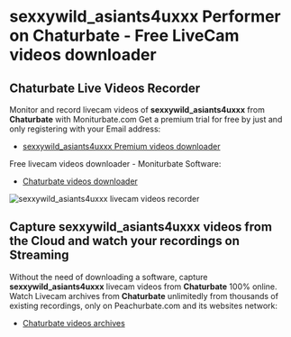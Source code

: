 # sexxywild_asiants4uxxx Performer on Chaturbate - Free LiveCam videos downloader

## Chaturbate Live Videos Recorder

Monitor and record livecam videos of **sexxywild_asiants4uxxx** from **Chaturbate** with Moniturbate.com
Get a premium trial for free by just and only registering with your Email address:
* [sexxywild_asiants4uxxx Premium videos downloader](https://moniturbate.com/request-demo-licence-key.html)

Free livecam videos downloader - Moniturbate Software:
* [Chaturbate videos downloader](https://moniturbate.com/moniturbate-download-software.html)

![sexxywild_asiants4uxxx livecam videos recorder](https://peachurnet.com/templates/moniturbate-software.png)


## Capture sexxywild_asiants4uxxx videos from the Cloud and watch your recordings on Streaming

Without the need of downloading a software, capture **sexxywild_asiants4uxxx** livecam videos from **Chaturbate** 100% online.
Watch Livecam archives from **Chaturbate** unlimitedly from thousands of existing recordings, only on Peachurbate.com and its websites network:
* [Chaturbate videos archives](https://peachurnet.com/)